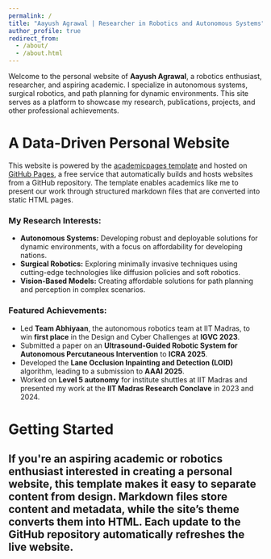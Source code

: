 ```yaml
---
permalink: /
title: "Aayush Agrawal | Researcher in Robotics and Autonomous Systems"
author_profile: true
redirect_from: 
  - /about/
  - /about.html
---
```


Welcome to the personal website of **Aayush Agrawal**, a robotics enthusiast, researcher, and aspiring academic. I specialize in autonomous systems, surgical robotics, and path planning for dynamic environments. This site serves as a platform to showcase my research, publications, projects, and other professional achievements.

A Data-Driven Personal Website
======
This website is powered by the [academicpages template](https://github.com/academicpages/academicpages.github.io) and hosted on [GitHub Pages](https://pages.github.com), a free service that automatically builds and hosts websites from a GitHub repository. The template enables academics like me to present our work through structured markdown files that are converted into static HTML pages.

### My Research Interests:
- **Autonomous Systems:** Developing robust and deployable solutions for dynamic environments, with a focus on affordability for developing nations.
- **Surgical Robotics:** Exploring minimally invasive techniques using cutting-edge technologies like diffusion policies and soft robotics.
- **Vision-Based Models:** Creating affordable solutions for path planning and perception in complex scenarios.

### Featured Achievements:
- Led **Team Abhiyaan**, the autonomous robotics team at IIT Madras, to win **first place** in the Design and Cyber Challenges at **IGVC 2023**.
- Submitted a paper on an **Ultrasound-Guided Robotic System for Autonomous Percutaneous Intervention** to **ICRA 2025**.
- Developed the **Lane Occlusion Inpainting and Detection (LOID)** algorithm, leading to a submission to **AAAI 2025**.
- Worked on **Level 5 autonomy** for institute shuttles at IIT Madras and presented my work at the **IIT Madras Research Conclave** in 2023 and 2024.

Getting Started
======
If you're an aspiring academic or robotics enthusiast interested in creating a personal website, this template makes it easy to separate content from design. Markdown files store content and metadata, while the site’s theme converts them into HTML. Each update to the GitHub repository automatically refreshes the live website.
---
